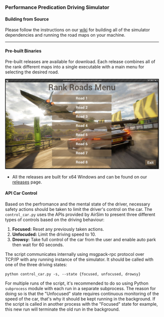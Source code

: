 ### Performance Predication Driving Simulator

#### Building from Source

Please follow the instructions on our [wiki](https://github.com/omarmagdy217/Driving-Behavior-Prediction_GP/wiki/Setting-Up-the-Driving-Performance-Simulator) for building all of the simulator dependencies and running the road maps on your machine.

---

#### Pre-built Binaries

Pre-built releases are available for download. Each release combines all of the rank different maps into a single executable with a main menu for selecting the desired road.

<div style="text-align:center"><img src="preview.png" /></div>

- All the releases are built for x64 Windows and can be found on our [releases](https://github.com/omarmagdy217/Driving-Behavior-Prediction_GP/releases) page.

#### API Car Control
Based on the perfromance and the mental state of the driver, necessary safety actions should be taken to limit the driver's control on the car.
The `control_car.py` uses the APIs provided by AirSim to present three different types of controls based on the driving behaviour:
1. **Focused:** Reset any previously taken actions.
2. **Unfocuded:** Limit the driving speed to 10.
3. **Drowsy:** Take full control of the car from the user and enable auto park then wait for 60 seconds.

The script communicates internally using msgpack-rpc protocol over TCP/IP with any running instance of the simulator. It should be called with one of the three driving states:
```
python control_car.py -s, --state {focused, unfocused, drowsy}
```

For multiple runs of the script, it's recommended to do so using Python `subprocess` module with each run in a separate subprocess. The reason for doing so is that the "Unfocused" state requires continuous monitoring of the speed of the car, that's why it should be kept running in the background. If the script is called in another process with the "Focused" state for example, this new run will terminate the old run in the background.
